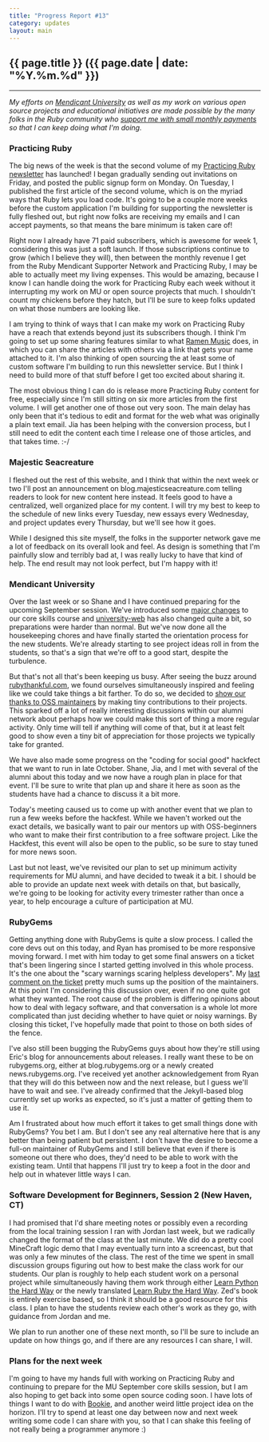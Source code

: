 ```yaml
---
title: "Progress Report #13"
category: updates
layout: main
---
```


## {{ page.title }} ({{ page.date | date: "%Y.%m.%d" }})

<hr>


_My efforts on [Mendicant University](http://university.rubymendicant.com) as well as my work on various open source projects and educational initiatives are made possible by the many folks in the Ruby community who [support me with small monthly payments](/support.html) so that I can keep doing what I'm doing._

### Practicing Ruby

The big news of the week is that the second volume of my [Practicing Ruby newsletter](http://practicingruby.com) has launched! I began gradually sending out invitations on Friday, and posted the public signup form on Monday. On Tuesday, I published the first article of the second volume, which is on the myriad ways that Ruby lets you load code. It's going to be a couple more weeks before the custom application I'm building for supporting the newsletter is fully fleshed out, but right now folks are receiving my emails and I can accept payments, so that means the bare minimum is taken care of!

Right now I already have 71 paid subscribers, which is awesome for week 1, considering this was just a soft launch. If those subscriptions continue to grow (which I believe they will), then between the monthly revenue I get from the Ruby Mendicant Supporter Network and Practicing Ruby, I may be able to actually meet my living expenses. This would be amazing, because I know I can handle doing the work for Practicing Ruby each week without it interrupting my work on MU or open source projects that much. I shouldn't count my chickens before they hatch, but I'll be sure to keep folks updated on what those numbers are looking like.

I am trying to think of ways that I can make my work on Practicing Ruby have a reach that extends beyond just its subscribers though. I think I'm going to set up some sharing features similar to what [Ramen Music](http://ramenmusic.com) does, in which you can share the articles with others via a link that gets your name attached to it. I'm also thinking of open sourcing the at least some of custom software I'm building to run this newsletter service. But I think I need to build more of that stuff before I get too excited about sharing it.

The most obvious thing I can do is release more Practicing Ruby content for free, especially since I'm still sitting on six more articles from the first volume. I will get another one of those out very soon. The main delay has only been that it's tedious to edit and format for the web what was originally a plain text email. Jia has been helping with the conversion process, but I still need to edit the content each time I release one of those articles, and that takes time. :-/

### Majestic Seacreature

I fleshed out the rest of this website, and I think that within the next week or two I'll post an announcement on blog.majesticseacreature.com telling readers to look for new content here instead. It feels good to have a centralized, well organized place for my content. I will try my best to keep to the schedule of new links every Tuesday, new essays every Wednesday, and project updates every Thursday, but we'll see how it goes. 

While I designed this site myself, the folks in the supporter network gave me a lot of feedback on its overall look and feel. As design is something that I'm painfully slow and terribly bad at, I was really lucky to have that kind of help. The end result may not look perfect, but I'm happy with it!

### Mendicant University

Over the last week or so Shane and I have continued preparing for the upcoming September session. We've introduced some [major changes](http://blog.majesticseacreature.com/the-next-year-of-mendicant-university) to our core skills course and [university-web](http://github.com/rmu/university-web) has also changed quite a bit, so preparations were harder than normal. But we've now done all the housekeeping chores and have finally started the orientation process for the new students. We're already starting to see project ideas roll in from the students, so that's a sign that we're off to a good start, despite the turbulence.

But that's not all that's been keeping us busy. After seeing the buzz around [rubythankful.com]([rubythankful.com), we found ourselves simultaneously inspired and feeling like we could take things a bit farther. To do so, we decided to [show our thanks to OSS maintainers](http://university.rubymendicant.com/changelog/saying-thanks-to-oss-maintainers) by making tiny contributions to their projects. This sparked off a lot of really interesting discussions within our alumni network about perhaps how we could make this sort of thing a more regular activity. Only time will tell if anything will come of that, but it at least felt good to show even a tiny bit of appreciation for those projects we typically take for granted.

We have also made some progress on the "coding for social good" hackfect that we want to run in late October. Shane, Jia, and I met with several of the alumni about this today and we now have a rough plan in place for that event. I'll be sure to write that plan up and share it here as soon as the students have had a chance to discuss it a bit more. 

Today's meeting caused us to come up with another event that we plan to run a few weeks before the hackfest. While we haven't worked out the exact details, we basically want to pair our mentors up with OSS-beginners who want to make their first contribution to a free software project. Like the Hackfest, this event will also be open to the public, so be sure to stay tuned for more news soon.

Last but not least, we've revisited our plan to set up minimum activity requirements for MU alumni, and have decided to tweak it a bit. I should be able to provide an update next week with details on that, but basically, we're going to be looking for activity every trimester rather than once a year, to help encourage a culture of participation at MU.

### RubyGems

Getting anything done with RubyGems is quite a slow process. I called the core devs out on this today, and Ryan has promised to be more responsive moving forward. I met with him today to get some final answers on a ticket that's been lingering since I started getting involved in this whole process. It's the one about the "scary warnings scaring helpless developers". My [last comment on the ticket](https://github.com/rubygems/rubygems/issues/84#issuecomment-1904557) pretty much sums up the position of the maintainers. At this point I'm considering this discussion over, even if no one quite got what they wanted. The root cause of the problem is differing opinions about how to deal with legacy software, and that conversation is a whole lot more complicated than just deciding whether to have quiet or noisy warnings. By closing this ticket, I've hopefully made that point to those on both sides of the fence.

I've also still been bugging the RubyGems guys about how they're still using Eric's blog for announcements about releases. I really want these to be on rubygems.org, either at blog.rubygems.org or a newly created news.rubygems.org. I've received yet another acknowledgement from Ryan that they will do this between now and the next release, but I guess we'll have to wait and see. I've already confirmed that the Jekyll-based blog currently set up works as expected, so it's just a matter of getting them to use it.

Am I frustrated about how much effort it takes to get small things done with RubyGems? You bet I am. But I don't see any real alternative here that is any better than being patient but persistent. I don't have the desire to become a full-on maintainer of RubyGems and I still believe that even if there is someone out there who does, they'd need to be able to work with the existing team. Until that happens I'll just try to keep a foot in the door and help out in whatever little ways I can.

### Software Development for Beginners, Session 2 (New Haven, CT)

I had promised that I'd share meeting notes or possibly even a recording from the local training session I ran with Jordan last week, but we radically changed the format of the class at the last minute. We did do a pretty cool MineCraft logic demo that I may eventually turn into a screencast, but that was only a few minutes of the class. The rest of the time we spent in small discussion groups figuring out how to best make the class work for our students. Our plan is roughly to help each student work on a personal project while simultaneously having them work through either [Learn Python the Hard Way](http://learnpythonthehardway.org/) or the newly translated [Learn Ruby the Hard Way](http://ruby.learncodethehardway.org/). Zed's book is entirely exercise based, so I think it should be a good resource for this class. I plan to have the students review each other's work as they go, with guidance from Jordan and me.

We plan to run another one of these next month, so I'll be sure to include an update on how things go, and if there are any resources I can share, I will.

### Plans for the next week

I'm going to have my hands full with working on Practicing Ruby and continuing to prepare for the MU September core skills session, but I am also hoping to get back into some open source coding soon. I have lots of things I want to do with [Bookie](http://github.com/sandal/bookie), and another weird little project idea on the horizon. I'll try to spend at least one day between now and next week writing some code I can share with you, so that I can shake this feeling of not really being a programmer anymore :) 
